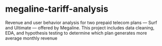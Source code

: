 # megaline-tariff-analysis
Revenue and user behavior analysis for two prepaid telecom plans — Surf and Ultimate — offered by Megaline. This project includes data cleaning, EDA, and hypothesis testing to determine which plan generates more average monthly revenue
